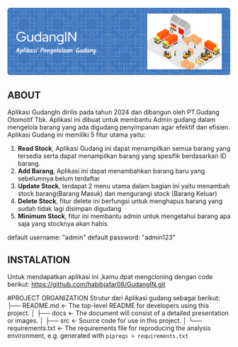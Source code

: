 ![Header](GudangIn.png)

## ABOUT

Aplikasi GudangIn dirilis pada tahun 2024 dan dibangun oleh PT.Gudang Otomotif Tbk. Aplikasi ini dibuat untuk membantu Admin gudang dalam mengelola barang yang ada digudang penyimpanan agar efektif dan efisien. Aplikasi Gudang ini memiliki 5 fitur utama yaitu:

1. **Read Stock**, Aplikasi Gudang ini dapat menampilkan semua barang yang tersedia serta dapat menampilkan barang yang spesifik berdasarkan ID barang.
2. **Add Barang**, Aplikasi ini dapat menambahkan barang baru yang sebelumnya belum terdaftar
3. **Update Stock**, terdapat 2 menu utama dalam bagian ini yaitu menambah stock barang(Barang Masuk) dan mengurangi stock (Barang Keluar)
4. **Delete Stock**, fitur delete ini berfungsi untuk menghapus barang yang sudah tidak lagi disimpan digudang
5. **Minimum Stock**, fitur ini membantu admin untuk mengetahui barang apa saja yang stocknya akan habis.

default username: "admin"
default password: "admin123"

## INSTALATION

Untuk mendapatkan aplikasi ini ,kamu dpat mengcloning dengan code berikut:
https://github.com/habibjafar08/GudangIN.git

#PROJECT ORGANIZATION
Strutur dari Aplikasi gudang sebagai berikut:
├── README.md <- The top-level README for developers using this project.
│
├── docs <- The document will consist of a detailed presentation or images.
│
├── src <- Source code for use in this project.
│
└── requirements.txt <- The requirements file for reproducing the analysis environment, e.g.
generated with `pipreqs > requirements.txt`

